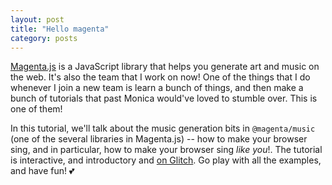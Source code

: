 ```yaml
---
layout: post
title: "Hello magenta"
category: posts
---
```


[Magenta.js](https://magenta.tensorflow.org) is a JavaScript library that helps you generate art and music
on the web. It's also the team that I work on now! One of the things that I do
whenever I join a new team is learn a bunch of things, and then make a bunch of
tutorials that past Monica would've loved to stumble over. This is one of them!

In this tutorial, we'll talk about the music generation bits in
`@magenta/music` (one of the several libraries in Magenta.js) --
how to make your browser sing, and in particular, how to make your browser
sing <em>like you</em>!. The tutorial is interactive, and introductory
and [on Glitch](https://hello-magenta.glitch.me/). Go play with
all the examples, and have fun! 💕
